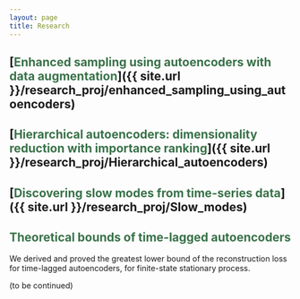 ```yaml
---
layout: page
title: Research
---  
```


## [<span style="color: #397249">Enhanced sampling using autoencoders with data augmentation</span>]({{ site.url }}/research_proj/enhanced_sampling_using_autoencoders)

## [<span style="color: #397249">Hierarchical autoencoders: dimensionality reduction with importance ranking</span>]({{ site.url }}/research_proj/Hierarchical_autoencoders)

## [<span style="color: #397249">Discovering slow modes from time-series data</span>]({{ site.url }}/research_proj/Slow_modes)

## <span style="color: #397249">Theoretical bounds of time-lagged autoencoders</span>

We derived and proved the greatest lower bound of the reconstruction loss for time-lagged autoencoders, for finite-state stationary process.  

(to be continued)
